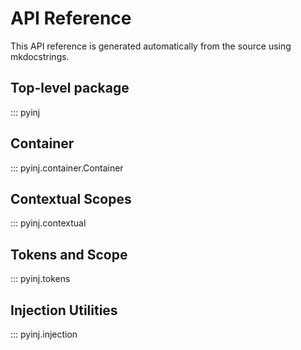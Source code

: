 # API Reference

This API reference is generated automatically from the source using mkdocstrings.

## Top-level package

::: pyinj

## Container

::: pyinj.container.Container

## Contextual Scopes

::: pyinj.contextual

## Tokens and Scope

::: pyinj.tokens

## Injection Utilities

::: pyinj.injection
